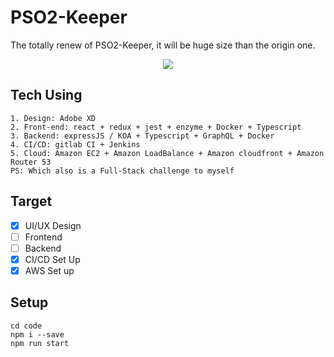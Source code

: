 # PSO2-Keeper
The totally renew of PSO2-Keeper, it will be huge size than the origin one.

<p align="center">
  <img src="https://i.imgur.com/Gsf9GU4.png">
</p>

## Tech Using
```
1. Design: Adobe XD
2. Front-end: react + redux + jest + enzyme + Docker + Typescript
3. Backend: expressJS / KOA + Typescript + GraphQL + Docker
4. CI/CD: gitlab CI + Jenkins
5. Cloud: Amazon EC2 + Amazon LoadBalance + Amazon cloudfront + Amazon Router 53
PS: Which also is a Full-Stack challenge to myself
```

## Target
- [x] UI/UX Design
- [ ] Frontend
- [ ] Backend
- [x] CI/CD Set Up
- [x] AWS Set up

## Setup
```
cd code
npm i --save
npm run start
```